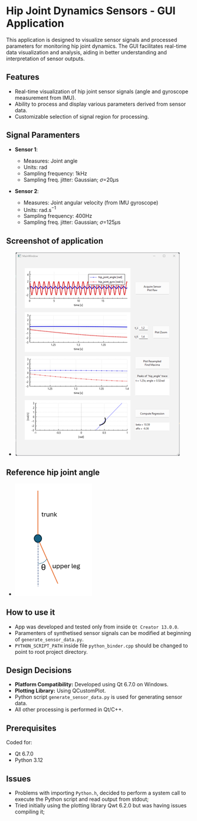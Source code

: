 # Hip Joint Dynamics Sensors - GUI Application

This application is designed to visualize sensor signals and processed parameters for monitoring hip joint dynamics. The GUI facilitates real-time data visualization and analysis, aiding in better understanding and interpretation of sensor outputs.

## Features

- Real-time visualization of hip joint sensor signals (angle and gyroscope measurement from IMU).
- Ability to process and display various parameters derived from sensor data.
- Customizable selection of signal region for processing.

## Signal Paramenters

- **Sensor 1**:

  - Measures: Joint angle
  - Units: rad
  - Sampling frequency: 1kHz
  - Sampling freq. jitter: Gaussian; $\sigma$=20$\mu$s

- **Sensor 2**:
  - Measures: Joint angular velocity (from IMU gyroscope)
  - Units: rad.s$^{-1}$
  - Sampling frequency: 400Hz
  - Sampling freq. jitter: Gaussian; $\sigma$=125$\mu$s

## Screenshot of application

- ![GUI](QtApp_GUI_screenshot.png)

## Reference hip joint angle

- ![Hip angle](Diagram_Hip_Angle.png)

## How to use it

- App was developed and tested only from inside `Qt Creator 13.0.0`.
- Paramenters of synthetised sensor signals can be modified at beginning of `generate_sensor_data.py`.
- `PYTHON_SCRIPT_PATH` inside file `python_binder.cpp` should be changed to point to root project directory.

## Design Decisions

- **Platform Compatibility:** Developed using Qt 6.7.0 on Windows.
- **Plotting Library:** Using QCustomPlot.
- Python script `generate_sensor_data.py` is used for generating sensor data.
- All other processing is performed in Qt/C++.

## Prerequisites

Coded for:

- Qt 6.7.0
- Python 3.12

## Issues

- Problems with importing `Python.h`, decided to perform a system call to execute the Python script and read output from stdout;
- Tried initially using the plotting library Qwt 6.2.0 but was having issues compiling it;
